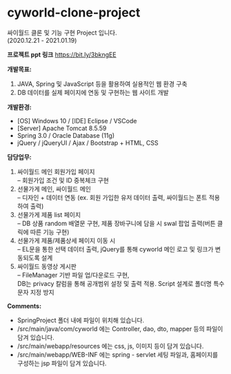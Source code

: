 # cyworld-clone-project

싸이월드 클론 및 기능 구현 Project 입니다.  
(2020.12.21 - 2021.01.19) 

<b>프로젝트 ppt 링크</b>
https://bit.ly/3bkngEE

<b>개발목표:</b>
1. JAVA, Spring 및 JavaScript 등을 활용하여 실용적인 웹 환경 구축  
2. DB 데이터를 실제 페이지에 연동 및 구현하는 웹 사이트 개발  

<b>개발환경:</b>    

*  [OS] Windows 10 / [IDE] Eclipse / VSCode  
*  [Server] Apache Tomcat 8.5.59  
*  Spring 3.0 / Oracle Database (11g)  
*  jQuery / jQueryUI / Ajax / Bootstrap + HTML, CSS  
  
<b>담당업무:</b>  

1. 싸이월드 메인 회원가입 페이지  
  – 회원가입 조건 및 ID 중복체크 구현  
2. 선물가게 메인, 싸이월드 메인   
  – 디자인 + 데이터 연동 (ex. 회원 가입한 유저 데이터 출력, 싸이월드는 폰트 적용하여 출력)
3. 선물가게 제품 list 페이지   
  – DB 상품 random 배열문 구현, 제품 장바구니에 담을 시 swal 팝업 출력(버튼 클릭에 따른 기능 구현)  
4. 선물가게 제품/제품상세 페이지 이동 시   
  – EL문을 통한 선택 데이터 출력, jQuery를 통해 cyworld 메인 로고 및 링크가 변동되도록 설계  
5. 싸이월드 동영상 게시판   
  – FileManager 기반 파일 업/다운로드 구현,  
  DB는 privacy 칼럼을 통해 공개범위 설정 및 출력 적용. Script 설계로 폴더명 특수문자 지정 방지
  
<b>Comments:</b>  
*  SpringProject 폴더 내에 파일이 위치해 있습니다.  
*  /src/main/java/com/cyworld 에는 Controller, dao, dto, mapper 등의 파일이 담겨 있습니다.  
*  /src/main/webapp/resources 에는 css, js, 이미지 등이 담겨 있습니다.  
*  /src/main/webapp/WEB-INF 에는 spring - servlet 세팅 파일과, 홈페이지를 구성하는 jsp 파일이 담겨 있습니다.
